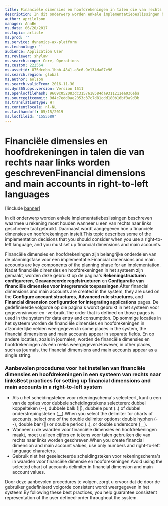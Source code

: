 ```yaml
---
title: Financiële dimensies en hoofdrekeningen in talen die van rechts naar links worden geschreven
description: In dit onderwerp worden enkele implementatiebeslissingen beschreven waarmee u rekening moet houden wanneer u een van rechts naar links geschreven taal gebruikt. Daarnaast wordt aangegeven hoe u financiële dimensies en hoofdrekeningen instelt.
author: aprilolson
manager: AnnBe
ms.date: 06/20/2017
ms.topic: article
ms.prod: ''
ms.service: dynamics-ax-platform
ms.technology: ''
audience: Application User
ms.reviewer: shylaw
ms.search.scope: Core, Operations
ms.custom: 222564
ms.assetid: 875dcebb-1bbb-4841-a8c6-9e134da07e96
ms.search.region: global
ms.author: aolson
ms.search.validFrom: 2016-11-30
ms.dyn365.ops.version: Version 1611
ms.openlocfilehash: 9609c052083dc3157618584da9311211ea036eba
ms.sourcegitcommit: 9d4c7edd0ae2053c37c7d81cdd180b16bf3a9d3b
ms.translationtype: HT
ms.contentlocale: nl-NL
ms.lasthandoff: 05/15/2019
ms.locfileid: "1555589"
---
```

# <a name="financial-dimensions-and-main-accounts-in-right-to-left-languages"></a><span data-ttu-id="b03d6-103">Financiële dimensies en hoofdrekeningen in talen die van rechts naar links worden geschreven</span><span class="sxs-lookup"><span data-stu-id="b03d6-103">Financial dimensions and main accounts in right-to-left languages</span></span>

[!include [banner](../includes/banner.md)]

<span data-ttu-id="b03d6-104">In dit onderwerp worden enkele implementatiebeslissingen beschreven waarmee u rekening moet houden wanneer u een van rechts naar links geschreven taal gebruikt. Daarnaast wordt aangegeven hoe u financiële dimensies en hoofdrekeningen instelt.</span><span class="sxs-lookup"><span data-stu-id="b03d6-104">This topic describes some of the implementation decisions that you should consider when you use a right-to-left language, and you must set up financial dimensions and main accounts.</span></span>

<span data-ttu-id="b03d6-105">Financiële dimensies en hoofdrekeningen zijn belangrijke onderdelen van de planningsfase voor een implementatie.</span><span class="sxs-lookup"><span data-stu-id="b03d6-105">Financial dimensions and main accounts are key components of the planning phase for an implementation.</span></span> <span data-ttu-id="b03d6-106">Nadat financiële dimensies en hoofdrekeningen in het systeem zijn gemaakt, worden deze gebruikt op de pagina's **Rekeningstructuren configureren**, **Geavanceerde regelstructuren** en **Configuratie van financiële dimensies voor integrerende toepassingen**.</span><span class="sxs-lookup"><span data-stu-id="b03d6-106">After financial dimensions and main accounts are created in the system, they are used on the **Configure account structures**, **Advanced rule structures**, and **Financial dimension configuration for integrating applications** pages.</span></span> <span data-ttu-id="b03d6-107">De gedefinieerde volgorde op die pagina's wordt gebruikt in het systeem voor gegevensinvoer en -verbruik.</span><span class="sxs-lookup"><span data-stu-id="b03d6-107">The order that is defined on those pages is used in the system for data entry and consumption.</span></span> <span data-ttu-id="b03d6-108">Op sommige locaties in het systeem worden de financiële dimensies en hoofdrekeningen in afzonderlijke velden weergegeven.</span><span class="sxs-lookup"><span data-stu-id="b03d6-108">In some places in the system, the financial dimensions and main accounts appear in separate fields.</span></span> <span data-ttu-id="b03d6-109">En op andere locaties, zoals in journalen, worden de financiële dimensies en hoofdrekeningen als één reeks weergegeven.</span><span class="sxs-lookup"><span data-stu-id="b03d6-109">However, in other places, such as journals, the financial dimensions and main accounts appear as a single string.</span></span>

### <a name="best-practices-for-setting-up-financial-dimensions-and-main-accounts-in-a-right-to-left-system"></a><span data-ttu-id="b03d6-110">Aanbevolen procedures voor het instellen van financiële dimensies en hoofdrekeningen in een systeem van rechts naar links</span><span class="sxs-lookup"><span data-stu-id="b03d6-110">Best practices for setting up financial dimensions and main accounts in a right-to-left system</span></span>

-   <span data-ttu-id="b03d6-111">Als u het scheidingsteken voor rekeningschema's selecteert, kunt u een van de opties voor dubbele scheidingstekens selecteren: dubbel koppelteken (--), dubbele balk (||), dubbele punt (..) of dubbel onderstrepingsteken (\_\_).</span><span class="sxs-lookup"><span data-stu-id="b03d6-111">When you select the delimiter for charts of accounts, select one of the double delimiter options: double hyphen (--), double bar (||) or double period (..), or double underscore (\_\_).</span></span>
-   <span data-ttu-id="b03d6-112">Wanneer u de waarden voor financiële dimensies en hoofdrekeningen maakt, moet u alleen cijfers en tekens voor talen gebruiken die van rechts naar links worden geschreven.</span><span class="sxs-lookup"><span data-stu-id="b03d6-112">When you create financial dimension and main account values, use only numbers and right-to-left language characters.</span></span>
-   <span data-ttu-id="b03d6-113">Gebruik niet het geselecteerde scheidingsteken voor rekeningschema's in waarden voor financiële dimensie en hoofdrekeningen.</span><span class="sxs-lookup"><span data-stu-id="b03d6-113">Avoid using the selected chart of accounts delimiter in financial dimension and main account values.</span></span>

<span data-ttu-id="b03d6-114">Door deze aanbevolen procedures te volgen, zorgt u ervoor dat de door de gebruiker gedefinieerd volgorde consistent wordt weergegeven in het systeem.</span><span class="sxs-lookup"><span data-stu-id="b03d6-114">By following these best practices, you help guarantee consistent representation of the user defined-order throughout the system.</span></span>




